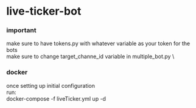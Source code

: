 # live-ticker-bot
### important
make sure to have tokens.py with whatever variable as your token for the bots \
make sure to change target_channe_id  variable in multiple_bot.py \ 

### docker 
once setting up initial configuration \
run: \
docker-compose -f liveTicker.yml up -d 
